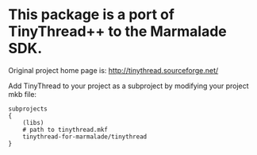 # This package is a port of TinyThread++ to the Marmalade SDK.
Original project home page is: http://tinythread.sourceforge.net/

Add TinyThread to your project as a subproject by modifying your project mkb file:

    subprojects
    {
        (libs)
        # path to tinythread.mkf
        tinythread-for-marmalade/tinythread
    }
